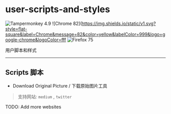 # user-scripts-and-styles
![Tampermonkey 4.9](https://img.shields.io/badge/🐒Tampermonkey-4.9-lightgrey.svg?style=flat-square)
![Chrome 82](https://img.shields.io/static/v1.svg?style=flat-square&label=Chrome&message=82&color=yellow&labelColor=999&logo=google-chrome&logoColor=fff
![Firefox 75](https://img.shields.io/static/v1.svg?style=flat-square&label=Firefox&message=75&color=8021ef&labelColor=999&logo=mozilla-firefox&logoColor=fff)

用户脚本和样式

---

## Scripts 脚本

- Download Original Picture / 下载原始图片工具

> 支持网站: `medium` , `twitter`

TODO: Add more websites
